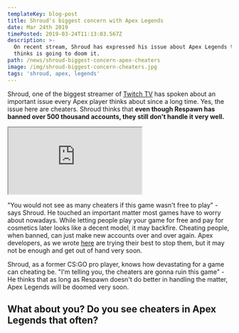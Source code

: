 ```yaml
---
templateKey: blog-post
title: Shroud's biggest concern with Apex Legends
date: Mar 24th 2019
timePosted: 2019-03-24T11:13:03.567Z
description: >-
  On recent stream, Shroud has expressed his issue about Apex Legends that he
  thinks is going to doom it.
path: /news/shroud-biggest-concern-apex-cheaters
image: /img/shroud-biggest-concern-cheaters.jpg
tags: 'shroud, apex, legends'
---
```

Shroud, one of the biggest streamer of <a target="_blank" href='https://www.twitch.tv/'>Twitch TV</a> has spoken about an important issue every Apex player thinks about since a long time. Yes, the issue here are cheaters. Shroud thinks that **even though Respawn has banned over 500 thousand accounts, they still don't handle it very well.**

<iframe allowfullscreen="true" src="https://clips.twitch.tv/embed?autoplay=false&clip=MoistBlushingRavenFreakinStinkin&tt_content=embed&tt_medium=clips_embed"></iframe>

"You would not see as many cheaters if this game wasn't free to play" - says Shroud. He touched an important matter most games have to worry about nowadays. While letting people play your game for free and pay for cosmetics later looks like a decent model, it may backfire. Cheating people, when banned, can just make new accounts over and over again. Apex developers, as we wrote <a href='https://www.apex-centre.com/news/over-300k-cheaters-banned/'>here</a> are trying their best to stop them, but it may not be enough and get out of hand very soon.

Shroud, as a former CS:GO pro player, knows how devastating for a game can cheating be. "I'm telling you, the cheaters are gonna ruin this game" - He thinks that as long as Respawn doesn't do better in handling the matter, Apex Legends will be doomed very soon.



## What about you? Do you see cheaters in Apex Legends that often?
